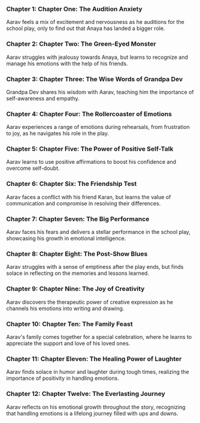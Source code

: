 ### Chapter 1: Chapter One: The Audition Anxiety
Aarav feels a mix of excitement and nervousness as he auditions for the school play, only to find out that Anaya has landed a bigger role.

### Chapter 2: Chapter Two: The Green-Eyed Monster
Aarav struggles with jealousy towards Anaya, but learns to recognize and manage his emotions with the help of his friends.

### Chapter 3: Chapter Three: The Wise Words of Grandpa Dev
Grandpa Dev shares his wisdom with Aarav, teaching him the importance of self-awareness and empathy.

### Chapter 4: Chapter Four: The Rollercoaster of Emotions
Aarav experiences a range of emotions during rehearsals, from frustration to joy, as he navigates his role in the play.

### Chapter 5: Chapter Five: The Power of Positive Self-Talk
Aarav learns to use positive affirmations to boost his confidence and overcome self-doubt.

### Chapter 6: Chapter Six: The Friendship Test
Aarav faces a conflict with his friend Karan, but learns the value of communication and compromise in resolving their differences.

### Chapter 7: Chapter Seven: The Big Performance
Aarav faces his fears and delivers a stellar performance in the school play, showcasing his growth in emotional intelligence.

### Chapter 8: Chapter Eight: The Post-Show Blues
Aarav struggles with a sense of emptiness after the play ends, but finds solace in reflecting on the memories and lessons learned.

### Chapter 9: Chapter Nine: The Joy of Creativity
Aarav discovers the therapeutic power of creative expression as he channels his emotions into writing and drawing.

### Chapter 10: Chapter Ten: The Family Feast
Aarav's family comes together for a special celebration, where he learns to appreciate the support and love of his loved ones.

### Chapter 11: Chapter Eleven: The Healing Power of Laughter
Aarav finds solace in humor and laughter during tough times, realizing the importance of positivity in handling emotions.

### Chapter 12: Chapter Twelve: The Everlasting Journey
Aarav reflects on his emotional growth throughout the story, recognizing that handling emotions is a lifelong journey filled with ups and downs.

